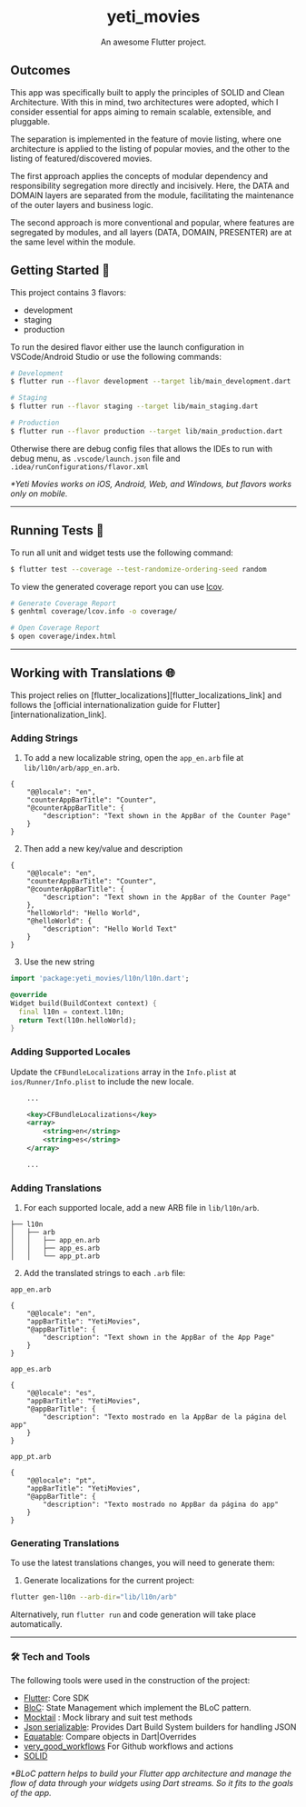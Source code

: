 <h1 align="center">yeti_movies</h1>


<p align="center">An awesome Flutter project.</p>

Outcomes
--------

This app was specifically built to apply the principles of SOLID and Clean Architecture. With this in mind, two architectures were adopted, which I consider essential for apps aiming to remain scalable, extensible, and pluggable.

The separation is implemented in the feature of movie listing, where one architecture is applied to the listing of popular movies, and the other to the listing of featured/discovered movies.

The first approach applies the concepts of modular dependency and responsibility segregation more directly and incisively. Here, the DATA and DOMAIN layers are separated from the module, facilitating the maintenance of the outer layers and business logic.

The second approach is more conventional and popular, where features are segregated by modules, and all layers (DATA, DOMAIN, PRESENTER) are at the same level within the module.

## Getting Started 🚀

This project contains 3 flavors:

- development
- staging
- production

To run the desired flavor either use the launch configuration in VSCode/Android Studio or use the following commands:

```sh
# Development
$ flutter run --flavor development --target lib/main_development.dart

# Staging
$ flutter run --flavor staging --target lib/main_staging.dart

# Production
$ flutter run --flavor production --target lib/main_production.dart
```

Otherwise there are debug config files that allows the IDEs to run with debug menu, as `.vscode/launch.json` file and `.idea/runConfigurations/flavor.xml`

_\*Yeti Movies works on iOS, Android, Web, and Windows, but flavors works only on mobile._

---

## Running Tests 🧪

To run all unit and widget tests use the following command:

```sh
$ flutter test --coverage --test-randomize-ordering-seed random
```

To view the generated coverage report you can use [lcov](https://github.com/linux-test-project/lcov).

```sh
# Generate Coverage Report
$ genhtml coverage/lcov.info -o coverage/

# Open Coverage Report
$ open coverage/index.html
```

---

## Working with Translations 🌐

This project relies on [flutter_localizations][flutter_localizations_link] and follows the [official internationalization guide for Flutter][internationalization_link].

### Adding Strings

1. To add a new localizable string, open the `app_en.arb` file at `lib/l10n/arb/app_en.arb`.

```arb
{
    "@@locale": "en",
    "counterAppBarTitle": "Counter",
    "@counterAppBarTitle": {
        "description": "Text shown in the AppBar of the Counter Page"
    }
}
```

2. Then add a new key/value and description

```arb
{
    "@@locale": "en",
    "counterAppBarTitle": "Counter",
    "@counterAppBarTitle": {
        "description": "Text shown in the AppBar of the Counter Page"
    },
    "helloWorld": "Hello World",
    "@helloWorld": {
        "description": "Hello World Text"
    }
}
```

3. Use the new string

```dart
import 'package:yeti_movies/l10n/l10n.dart';

@override
Widget build(BuildContext context) {
  final l10n = context.l10n;
  return Text(l10n.helloWorld);
}
```

### Adding Supported Locales

Update the `CFBundleLocalizations` array in the `Info.plist` at `ios/Runner/Info.plist` to include the new locale.

```xml
    ...

    <key>CFBundleLocalizations</key>
	<array>
		<string>en</string>
		<string>es</string>
	</array>

    ...
```

### Adding Translations

1. For each supported locale, add a new ARB file in `lib/l10n/arb`.

```
├── l10n
│   ├── arb
│   │   ├── app_en.arb
│   │   ├── app_es.arb
│   │   └── app_pt.arb
```

2. Add the translated strings to each `.arb` file:

`app_en.arb`

```arb
{
    "@@locale": "en",
    "appBarTitle": "YetiMovies",
    "@appBarTitle": {
        "description": "Text shown in the AppBar of the App Page"
    }
}
```

`app_es.arb`

```arb
{
    "@@locale": "es",
    "appBarTitle": "YetiMovies",
    "@appBarTitle": {
        "description": "Texto mostrado en la AppBar de la página del app"
    }
}
```

`app_pt.arb`

```arb
{
    "@@locale": "pt",
    "appBarTitle": "YetiMovies",
    "@appBarTitle": {
        "description": "Texto mostrado no AppBar da página do app"
    }
}
```

### Generating Translations

To use the latest translations changes, you will need to generate them:

1. Generate localizations for the current project:

```sh
flutter gen-l10n --arb-dir="lib/l10n/arb"
```

Alternatively, run `flutter run` and code generation will take place automatically.

---

### 🛠 Tech and Tools
The following tools were used in the construction of the project:

- [Flutter](https://flutter.dev/): Core SDK
- [BloC](https://pub.dev/packages/bloc): State Management which implement the BLoC pattern.
- [Mocktail](https://pub.dev/packages/mocktail) : Mock library and suit test methods
- [Json serializable](https://pub.dev/packages/json_serializable): Provides Dart Build System builders for handling JSON
- [Equatable](https://pub.dev/packages/equatable): Compare objects in Dart|Overrides
- [very_good_workflows](https://github.com/VeryGoodOpenSource/very_good_workflows) For Github workflows and actions
- [SOLID](https://en.wikipedia.org/wiki/SOLID)

_\*BLoC pattern helps to build your Flutter app architecture and manage the flow of data through your widgets using Dart streams. So it fits to the goals of the app._